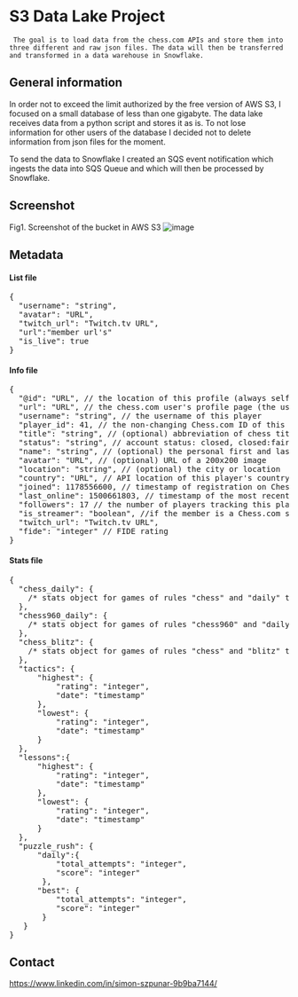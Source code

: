 # S3 Data Lake Project

` The goal is to load data from the chess.com APIs and store them into three different and raw json files. The data will then be transferred and transformed in a data warehouse in Snowflake.`

## General information

In order not to exceed the limit authorized by the free version of AWS S3, I focused on a small database of less than one gigabyte. The data lake receives data from a python script and stores it as is. To not lose information for other users of the database I decided not to delete information from json files for the moment.

To send the data to Snowflake I created an SQS event notification which ingests the data into SQS Queue and which will then be processed by Snowflake.

## Screenshot

Fig1. Screenshot of the bucket in AWS S3
![image](https://user-images.githubusercontent.com/94069984/164285817-880738c5-be0c-4db9-8e1e-987e70624986.png)

## Metadata

#### List file

<pre>
{  
  "username": "string",  
  "avatar": "URL",  
  "twitch_url": "Twitch.tv URL",  
  "url":"member url's"  
  "is_live": true  
}  
</pre>

#### Info file
<pre>
{
  "@id": "URL", // the location of this profile (always self-referencing)
  "url": "URL", // the chess.com user's profile page (the username is displayed with the original letter case)
  "username": "string", // the username of this player
  "player_id": 41, // the non-changing Chess.com ID of this player
  "title": "string", // (optional) abbreviation of chess title, if any
  "status": "string", // account status: closed, closed:fair_play_violations, basic, premium, mod, staff
  "name": "string", // (optional) the personal first and last name
  "avatar": "URL", // (optional) URL of a 200x200 image
  "location": "string", // (optional) the city or location
  "country": "URL", // API location of this player's country's profile
  "joined": 1178556600, // timestamp of registration on Chess.com
  "last_online": 1500661803, // timestamp of the most recent login
  "followers": 17 // the number of players tracking this player's activity
  "is_streamer": "boolean", //if the member is a Chess.com streamer
  "twitch_url": "Twitch.tv URL",
  "fide": "integer" // FIDE rating
}
</pre>
#### Stats file
<pre>
{  
  "chess_daily": {  
    /* stats object for games of rules "chess" and "daily" time-class */  
  },  
  "chess960_daily": {  
    /* stats object for games of rules "chess960" and "daily" time-class */  
  },  
  "chess_blitz": {  
    /* stats object for games of rules "chess" and "blitz" time-class */  
  },  
  "tactics": {  
      "highest": {  
          "rating": "integer",  
          "date": "timestamp"  
      },  
      "lowest": {  
          "rating": "integer",  
          "date": "timestamp"  
      }  
  },  
  "lessons":{  
      "highest": {  
          "rating": "integer",  
          "date": "timestamp"  
      },  
      "lowest": {  
          "rating": "integer",  
          "date": "timestamp"  
      }  
  },  
  "puzzle_rush": {  
      "daily":{   
          "total_attempts": "integer",  
          "score": "integer"  
       },  
      "best": {  
          "total_attempts": "integer",  
          "score": "integer"  
       }  
   }  
}  
</pre>

## Contact

https://www.linkedin.com/in/simon-szpunar-9b9ba7144/

